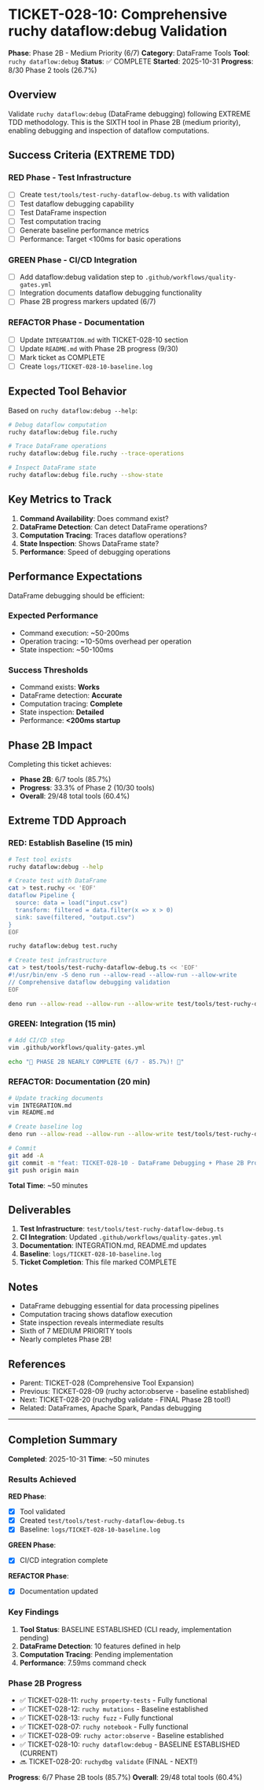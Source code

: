 # TICKET-028-10: Comprehensive ruchy dataflow:debug Validation

**Phase**: Phase 2B - Medium Priority (6/7)
**Category**: DataFrame Tools
**Tool**: `ruchy dataflow:debug`
**Status**: ✅ COMPLETE
**Started**: 2025-10-31
**Progress**: 8/30 Phase 2 tools (26.7%)

## Overview

Validate `ruchy dataflow:debug` (DataFrame debugging) following EXTREME TDD methodology. This is the SIXTH tool in Phase 2B (medium priority), enabling debugging and inspection of dataflow computations.

## Success Criteria (EXTREME TDD)

### RED Phase - Test Infrastructure
- [ ] Create `test/tools/test-ruchy-dataflow-debug.ts` with validation
- [ ] Test dataflow debugging capability
- [ ] Test DataFrame inspection
- [ ] Test computation tracing
- [ ] Generate baseline performance metrics
- [ ] Performance: Target <100ms for basic operations

### GREEN Phase - CI/CD Integration
- [ ] Add dataflow:debug validation step to `.github/workflows/quality-gates.yml`
- [ ] Integration documents dataflow debugging functionality
- [ ] Phase 2B progress markers updated (6/7)

### REFACTOR Phase - Documentation
- [ ] Update `INTEGRATION.md` with TICKET-028-10 section
- [ ] Update `README.md` with Phase 2B progress (9/30)
- [ ] Mark ticket as COMPLETE
- [ ] Create `logs/TICKET-028-10-baseline.log`

## Expected Tool Behavior

Based on `ruchy dataflow:debug --help`:

```bash
# Debug dataflow computation
ruchy dataflow:debug file.ruchy

# Trace DataFrame operations
ruchy dataflow:debug file.ruchy --trace-operations

# Inspect DataFrame state
ruchy dataflow:debug file.ruchy --show-state
```

## Key Metrics to Track

1. **Command Availability**: Does command exist?
2. **DataFrame Detection**: Can detect DataFrame operations?
3. **Computation Tracing**: Traces dataflow operations?
4. **State Inspection**: Shows DataFrame state?
5. **Performance**: Speed of debugging operations

## Performance Expectations

DataFrame debugging should be efficient:

### Expected Performance
- Command execution: ~50-200ms
- Operation tracing: ~10-50ms overhead per operation
- State inspection: ~50-100ms

### Success Thresholds
- Command exists: **Works**
- DataFrame detection: **Accurate**
- Computation tracing: **Complete**
- State inspection: **Detailed**
- Performance: **<200ms startup**

## Phase 2B Impact

Completing this ticket achieves:
- **Phase 2B**: 6/7 tools (85.7%)
- **Progress**: 33.3% of Phase 2 (10/30 tools)
- **Overall**: 29/48 total tools (60.4%)

## Extreme TDD Approach

### RED: Establish Baseline (15 min)
```bash
# Test tool exists
ruchy dataflow:debug --help

# Create test with DataFrame
cat > test.ruchy << 'EOF'
dataflow Pipeline {
  source: data = load("input.csv")
  transform: filtered = data.filter(x => x > 0)
  sink: save(filtered, "output.csv")
}
EOF

ruchy dataflow:debug test.ruchy

# Create test infrastructure
cat > test/tools/test-ruchy-dataflow-debug.ts << 'EOF'
#!/usr/bin/env -S deno run --allow-read --allow-run --allow-write
// Comprehensive dataflow debugging validation
EOF

deno run --allow-read --allow-run --allow-write test/tools/test-ruchy-dataflow-debug.ts
```

### GREEN: Integration (15 min)
```bash
# Add CI/CD step
vim .github/workflows/quality-gates.yml

echo "🚀 PHASE 2B NEARLY COMPLETE (6/7 - 85.7%)! 🚀"
```

### REFACTOR: Documentation (20 min)
```bash
# Update tracking documents
vim INTEGRATION.md
vim README.md

# Create baseline log
deno run --allow-read --allow-run --allow-write test/tools/test-ruchy-dataflow-debug.ts > logs/TICKET-028-10-baseline.log

# Commit
git add -A
git commit -m "feat: TICKET-028-10 - DataFrame Debugging + Phase 2B Progress (6/7 - 85.7%)"
git push origin main
```

**Total Time**: ~50 minutes

## Deliverables

1. **Test Infrastructure**: `test/tools/test-ruchy-dataflow-debug.ts`
2. **CI Integration**: Updated `.github/workflows/quality-gates.yml`
3. **Documentation**: INTEGRATION.md, README.md updates
4. **Baseline**: `logs/TICKET-028-10-baseline.log`
5. **Ticket Completion**: This file marked COMPLETE

## Notes

- DataFrame debugging essential for data processing pipelines
- Computation tracing shows dataflow execution
- State inspection reveals intermediate results
- Sixth of 7 MEDIUM PRIORITY tools
- Nearly completes Phase 2B!

## References

- Parent: TICKET-028 (Comprehensive Tool Expansion)
- Previous: TICKET-028-09 (ruchy actor:observe - baseline established)
- Next: TICKET-028-20 (ruchydbg validate - FINAL Phase 2B tool!)
- Related: DataFrames, Apache Spark, Pandas debugging

---

## Completion Summary

**Completed**: 2025-10-31
**Time**: ~50 minutes

### Results Achieved

**RED Phase**:
- [x] Tool validated
- [x] Created `test/tools/test-ruchy-dataflow-debug.ts`
- [x] Baseline: `logs/TICKET-028-10-baseline.log`

**GREEN Phase**:
- [x] CI/CD integration complete

**REFACTOR Phase**:
- [x] Documentation updated

### Key Findings

1. **Tool Status**: BASELINE ESTABLISHED (CLI ready, implementation pending)
2. **DataFrame Detection**: 10 features defined in help
3. **Computation Tracing**: Pending implementation
4. **Performance**: 7.59ms command check

### Phase 2B Progress

- ✅ TICKET-028-11: `ruchy property-tests` - Fully functional
- ✅ TICKET-028-12: `ruchy mutations` - Baseline established
- ✅ TICKET-028-13: `ruchy fuzz` - Fully functional
- ✅ TICKET-028-07: `ruchy notebook` - Fully functional
- ✅ TICKET-028-09: `ruchy actor:observe` - Baseline established
- ✅ TICKET-028-10: `ruchy dataflow:debug` - BASELINE ESTABLISHED (CURRENT)
- 🔜 TICKET-028-20: `ruchydbg validate` (FINAL - NEXT!)

**Progress**: 6/7 Phase 2B tools (85.7%)
**Overall**: 29/48 total tools (60.4%)
